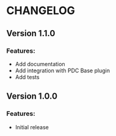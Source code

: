 # CHANGELOG

## Version 1.1.0
### Features:
* Add documentation
* Add integration with PDC Base plugin
* Add tests

## Version 1.0.0
### Features:
* Initial release